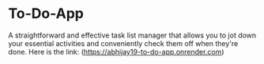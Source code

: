 # To-Do-App
A straightforward and effective task list manager that allows you to jot down your essential activities and conveniently check them off when they're done.
Here is the link: (https://abhijay19-to-do-app.onrender.com)
